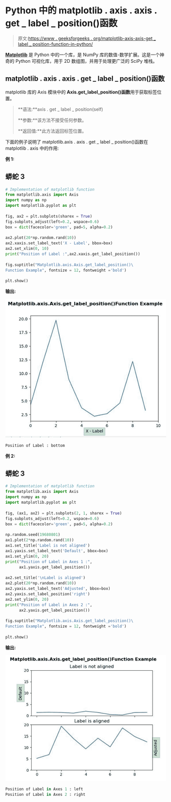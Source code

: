 # Python 中的 matplotlib . axis . axis . get _ label _ position()函数

> 原文:[https://www . geeksforgeeks . org/matplotlib-axis-axis-get _ label _ position-function-in-python/](https://www.geeksforgeeks.org/matplotlib-axis-axis-get_label_position-function-in-python/)

[**Matplotlib**](https://www.geeksforgeeks.org/python-introduction-matplotlib/) 是 Python 中的一个库，是 NumPy 库的数值-数学扩展。这是一个神奇的 Python 可视化库，用于 2D 数组图，并用于处理更广泛的 SciPy 堆栈。

## matplotlib . axis . axis . get _ label _ position()函数

matplotlib 库的 Axis 模块中的 **Axis.get_label_position()函数**用于获取标签位置。

> **语法:**axis . get _ label _ position(self)
> 
> **参数:**该方法不接受任何参数。
> 
> **返回值:**此方法返回标签位置。

下面的例子说明了 matplotlib.axis . axis . get _ label _ position()函数在 matplotlib . axis 中的作用:

**例 1:**

## 蟒蛇 3

```py
# Implementation of matplotlib function 
from matplotlib.axis import Axis
import numpy as np
import matplotlib.pyplot as plt

fig, ax2 = plt.subplots(sharex = True)
fig.subplots_adjust(left=0.2, wspace=0.6)
box = dict(facecolor='green', pad=5, alpha=0.2)

ax2.plot(20*np.random.rand(10))
ax2.xaxis.set_label_text('X - Label', bbox=box)
ax2.set_xlim(0, 10)
print("Position of Label :",ax2.xaxis.get_label_position())

fig.suptitle("Matplotlib.axis.Axis.get_label_position()\
Function Example", fontsize = 12, fontweight ='bold') 

plt.show()
```

**输出:**

![](img/eb7f7e6f244ff36844781d8a33416ffe.png)

```py
Position of Label : bottom

```

**例 2:**

## 蟒蛇 3

```py
# Implementation of matplotlib function 
from matplotlib.axis import Axis
import numpy as np
import matplotlib.pyplot as plt

fig, (ax1, ax2) = plt.subplots(2, 1, sharex = True)
fig.subplots_adjust(left=0.2, wspace=0.6)
box = dict(facecolor='green', pad=5, alpha=0.2)

np.random.seed(19680801)
ax1.plot(2*np.random.rand(10))
ax1.set_title('Label is not aligned')
ax1.yaxis.set_label_text('Default', bbox=box)
ax1.set_ylim(0, 20)
print("Position of Label in Axes 1 :",
      ax1.yaxis.get_label_position())

ax2.set_title('\nLabel is aligned')
ax2.plot(20*np.random.rand(10))
ax2.yaxis.set_label_text('Adjusted', bbox=box)
ax2.yaxis.set_label_position('right')
ax2.set_ylim(0, 20)
print("Position of Label in Axes 2 :",
      ax2.yaxis.get_label_position())

fig.suptitle("Matplotlib.axis.Axis.get_label_position()\
Function Example", fontsize = 12, fontweight ='bold')

plt.show()
```

**输出:**

![](img/cacebdd15a1fa92f173b93566d02438d.png)

```py
Position of Label in Axes 1 : left
Position of Label in Axes 2 : right

```